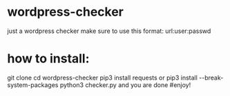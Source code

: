 # wordpress-checker
just a wordpress checker make sure to use this format: url:user:passwd
# how to install:
git clone 
cd wordpress-checker
pip3 install requests
or
pip3 install --break-system-packages
python3 checker.py
and you are done
#enjoy!
